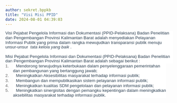 ```yaml
---
author: sekret.bppkb
title: "Visi Misi PPID"
date: 2024-08-01 04:39:03
---
```

<p class="MsoNormal" style="line-height: 1.1; background: white; margin: 0cm -16.5pt 0cm 0cm; text-align: left;"><span style="font-size: 10pt; font-family: arial, helvetica, sans-serif; color: #2b3e50;"><span style="vertical-align: inherit;"><span style="vertical-align: inherit;">Visi Pejabat Pengelola Informasi dan Dokumentasi (PPID-Pelaksana) Badan Penelitian dan Pengembangan Provinsi Kalimantan Barat adalah menyediakan Pelayanan Informasi Publik yang prima dalam rangka mewujudkan transparansi publik menuju unsur-unsur&nbsp; </span></span><em><span style="vertical-align: inherit;"><span style="vertical-align: inherit;">tata kelola yang baik</span></span></em><span style="vertical-align: inherit;"><span style="vertical-align: inherit;"> .</span></span></span></p>

<p class="MsoNormal" style="line-height: 1.1; background: white; margin: 0cm -16.5pt 0cm 0cm; text-align: left;"><span style="font-size: 10pt; font-family: arial, helvetica, sans-serif; color: #666666;">&nbsp;</span></p>

<p class="MsoNormal" style="line-height: 1.1; background: white; margin: 0cm -16.5pt 0cm 0cm; text-align: left;"><span style="font-size: 10pt; font-family: arial, helvetica, sans-serif; color: #2b3e50;"><span style="vertical-align: inherit;"><span style="vertical-align: inherit;">Misi Pejabat Pengelola Informasi dan Dokumentasi (PPID-Pelaksana) Badan Penelitian dan Pengembangan Provinsi Kalimantan Barat adalah sebagai berikut :</span></span></span></p>

<p class="MsoNormal" style="text-indent: -18pt; line-height: 1.1; background: white; margin: 0cm 0cm 0cm 18pt; text-align: left;"><span style="font-size: 10pt; font-family: arial, helvetica, sans-serif;"><!-- [if !supportLists]--><span style="color: #666666;"><span style="mso-list: Ignore;"><span style="vertical-align: inherit;"><span style="vertical-align: inherit;">1.</span></span><span style="font-style: normal; font-variant: normal; font-size-adjust: none; font-kerning: auto; font-optical-sizing: auto; font-feature-settings: normal; font-variation-settings: normal; font-weight: normal; font-stretch: normal; line-height: normal;">&nbsp;&nbsp;&nbsp;&nbsp;&nbsp; </span></span></span><!--[endif]--><span style="color: #2b3e50;"><span style="vertical-align: inherit;"><span style="vertical-align: inherit;"> Mendorong terwujudnya keterbukaan dalam penyelenggaraan pemerintahan dan pembangunan yang bertanggung jawab;</span></span></span></span></p>

<p class="MsoNormal" style="text-indent: -18pt; line-height: 1.1; background: white; margin: 0cm 0cm 0cm 18pt; text-align: left;"><span style="font-size: 10pt; font-family: arial, helvetica, sans-serif;"><!-- [if !supportLists]--><span style="color: #666666;"><span style="mso-list: Ignore;"><span style="vertical-align: inherit;"><span style="vertical-align: inherit;">2.</span></span><span style="font-style: normal; font-variant: normal; font-size-adjust: none; font-kerning: auto; font-optical-sizing: auto; font-feature-settings: normal; font-variation-settings: normal; font-weight: normal; font-stretch: normal; line-height: normal;">&nbsp;&nbsp;&nbsp;&nbsp;&nbsp; </span></span></span><!--[endif]--><span style="color: #2b3e50;"><span style="vertical-align: inherit;"><span style="vertical-align: inherit;"> Meningkatkan Aksesibilitas masyarakat terhadap informasi publik;</span></span></span></span></p>

<p class="MsoNormal" style="text-indent: -18pt; line-height: 1.1; background: white; margin: 0cm 0cm 0cm 18pt; text-align: left;"><span style="font-size: 10pt; font-family: arial, helvetica, sans-serif;"><!-- [if !supportLists]--><span style="color: #666666;"><span style="mso-list: Ignore;"><span style="vertical-align: inherit;"><span style="vertical-align: inherit;">3.</span></span><span style="font-style: normal; font-variant: normal; font-size-adjust: none; font-kerning: auto; font-optical-sizing: auto; font-feature-settings: normal; font-variation-settings: normal; font-weight: normal; font-stretch: normal; line-height: normal;">&nbsp;&nbsp;&nbsp;&nbsp;&nbsp; </span></span></span><!--[endif]--><span style="color: #2b3e50;"><span style="vertical-align: inherit;"><span style="vertical-align: inherit;"> Membangun dan mempublikasikan sistem pelayanan informasi publik;</span></span></span></span></p>

<p class="MsoNormal" style="text-indent: -18pt; line-height: 1.1; background: white; margin: 0cm 0cm 0cm 18pt; text-align: left;"><span style="font-size: 10pt; font-family: arial, helvetica, sans-serif;"><!-- [if !supportLists]--><span style="color: #666666;"><span style="mso-list: Ignore;"><span style="vertical-align: inherit;"><span style="vertical-align: inherit;">4.</span></span><span style="font-style: normal; font-variant: normal; font-size-adjust: none; font-kerning: auto; font-optical-sizing: auto; font-feature-settings: normal; font-variation-settings: normal; font-weight: normal; font-stretch: normal; line-height: normal;">&nbsp;&nbsp;&nbsp;&nbsp;&nbsp; </span></span></span><!--[endif]--><span style="color: #2b3e50;"><span style="vertical-align: inherit;"><span style="vertical-align: inherit;"> Meningkatkan kualitas SDM pengelolaan dan pelayanan informasi publik;</span></span></span></span></p>

<p class="MsoNormal" style="text-indent: -18pt; line-height: 1.1; background: white; margin: 0cm 0cm 0cm 18pt; text-align: left;"><span style="font-size: 10pt; font-family: arial, helvetica, sans-serif;"><!-- [if !supportLists]--><span style="color: #666666;"><span style="mso-list: Ignore;"><span style="vertical-align: inherit;"><span style="vertical-align: inherit;">5.</span></span><span style="font-style: normal; font-variant: normal; font-size-adjust: none; font-kerning: auto; font-optical-sizing: auto; font-feature-settings: normal; font-variation-settings: normal; font-weight: normal; font-stretch: normal; line-height: normal;">&nbsp;&nbsp;&nbsp;&nbsp;&nbsp; </span></span></span><!--[endif]--><span style="color: #2b3e50;"><span style="vertical-align: inherit;"><span style="vertical-align: inherit;"> Meningkatkan sinergisitas dengan pemangku kepentingan dalam meningkatkan aksebilitas masyarakat terhadap informasi publik.</span></span></span></span></p>
